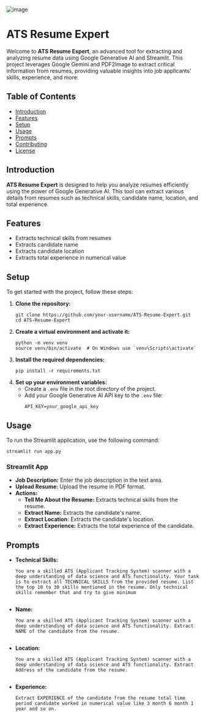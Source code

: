 ![image](https://github.com/user-attachments/assets/ce0b11f6-77cc-407f-b443-28688492ecc3)

<h1>ATS Resume Expert</h1>

<p>Welcome to <strong>ATS Resume Expert</strong>, an advanced tool for extracting and analyzing resume data using Google Generative AI and Streamlit. This project leverages Google Gemini and PDF2Image to extract critical information from resumes, providing valuable insights into job applicants' skills, experience, and more.</p>

<h2>Table of Contents</h2>
<ul>
    <li><a href="#introduction">Introduction</a></li>
    <li><a href="#features">Features</a></li>
    <li><a href="#setup">Setup</a></li>
    <li><a href="#usage">Usage</a></li>
    <li><a href="#prompts">Prompts</a></li>
    <li><a href="#contributing">Contributing</a></li>
    <li><a href="#license">License</a></li>
</ul>

<h2 id="introduction">Introduction</h2>
<p><strong>ATS Resume Expert</strong> is designed to help you analyze resumes efficiently using the power of Google Generative AI. This tool can extract various details from resumes such as technical skills, candidate name, location, and total experience.</p>

<h2 id="features">Features</h2>
<ul>
    <li>Extracts technical skills from resumes</li>
    <li>Extracts candidate name</li>
    <li>Extracts candidate location</li>
    <li>Extracts total experience in numerical value</li>
</ul>

<h2 id="setup">Setup</h2>
<p>To get started with the project, follow these steps:</p>
<ol>
    <li><strong>Clone the repository:</strong>
        <pre><code>git clone https://github.com/your-username/ATS-Resume-Expert.git
cd ATS-Resume-Expert</code></pre>
    </li>
    <li><strong>Create a virtual environment and activate it:</strong>
        <pre><code>python -m venv venv
source venv/bin/activate  # On Windows use `venv\Scripts\activate`</code></pre>
    </li>
    <li><strong>Install the required dependencies:</strong>
        <pre><code>pip install -r requirements.txt</code></pre>
    </li>
    <li><strong>Set up your environment variables:</strong>
        <ul>
            <li>Create a <code>.env</code> file in the root directory of the project.</li>
            <li>Add your Google Generative AI API key to the <code>.env</code> file:
                <pre><code>API_KEY=your_google_api_key</code></pre>
            </li>
        </ul>
    </li>
</ol>

<h2 id="usage">Usage</h2>
<p>To run the Streamlit application, use the following command:</p>
<pre><code>streamlit run app.py</code></pre>

<h3>Streamlit App</h3>
<ul>
    <li><strong>Job Description:</strong> Enter the job description in the text area.</li>
    <li><strong>Upload Resume:</strong> Upload the resume in PDF format.</li>
    <li><strong>Actions:</strong>
        <ul>
            <li><strong>Tell Me About the Resume:</strong> Extracts technical skills from the resume.</li>
            <li><strong>Extract Name:</strong> Extracts the candidate's name.</li>
            <li><strong>Extract Location:</strong> Extracts the candidate's location.</li>
            <li><strong>Extract Experience:</strong> Extracts the total experience of the candidate.</li>
        </ul>
    </li>
</ul>

<h2 id="prompts">Prompts</h2>
<ul>
    <li><strong>Technical Skills:</strong>
        <pre><code>You are a skilled ATS (Applicant Tracking System) scanner with a deep understanding of data science and ATS functionality. Your task is to extract all TECHNICAL SKILLS from the provided resume. List the top 10 to 30 skills mentioned in the resume. Only technical skills remember that and try to give minimum 
        </code></pre>
    </li>
    <li><strong>Name:</strong>
        <pre><code>You are a skilled ATS (Applicant Tracking System) scanner with a deep understanding of data science and ATS functionality. Extract NAME of the candidate from the resume.
        </code></pre>
    </li>
    <li><strong>Location:</strong>
        <pre><code>You are a skilled ATS (Applicant Tracking System) scanner with a deep understanding of data science and ATS functionality. Extract Address of the candidate from the resume.
        </code></pre>
    </li>
    <li><strong>Experience:</strong>
        <pre><code>Extract EXPERIENCE of the candidate from the resume total time period candidate worked in numerical value like 3 month 6 month 1 year and so on.
        </code></pre>
    </li>
</ul>

